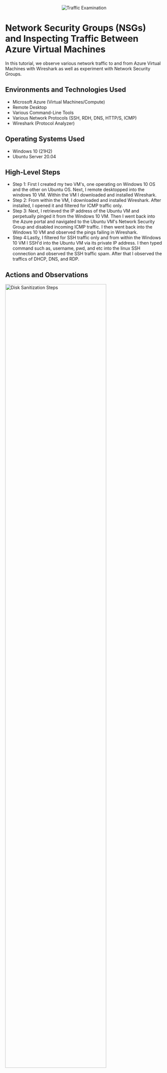 <p align="center">
<img src="https://i.imgur.com/Ua7udoS.png" alt="Traffic Examination"/>
</p>

<h1>Network Security Groups (NSGs) and Inspecting Traffic Between Azure Virtual Machines</h1>
In this tutorial, we observe various network traffic to and from Azure Virtual Machines with Wireshark as well as experiment with Network Security Groups. <br />



<h2>Environments and Technologies Used</h2>

- Microsoft Azure (Virtual Machines/Compute)
- Remote Desktop
- Various Command-Line Tools
- Various Network Protocols (SSH, RDH, DNS, HTTP/S, ICMP)
- Wireshark (Protocol Analyzer)

<h2>Operating Systems Used </h2>

- Windows 10 (21H2)
- Ubuntu Server 20.04

<h2>High-Level Steps</h2>

- Step 1: First I created my two VM's, one operating on Windows 10 OS and the other on Ubuntu OS. Next, I remote desktopped into the windows 10 VM. Within the VM I downloaded and installed Wireshark. 
- Step 2: From within the VM, I downloaded and installed Wireshark. After installed, I opened it and filtered for ICMP traffic only. 
- Step 3: Next, I retrieved the IP address of the Ubuntu VM and perpetually pinged it from the Windows 10 VM. Then I went back into the Azure portal and navigated to the Ubuntu VM's Network Security Group and disabled incoming ICMP traffic. I then went back into the Windows 10 VM and observed the pings failing in Wireshark. 
- Step 4:Lastly, I filtered for SSH traffic only and from within the Windows 10 VM I SSH'd into the Ubuntu VM via its private IP address. I then typed command such as, username, pwd, and etc into the linux SSH connection and observed the SSH traffic spam. After that I observed the traffics of DHCP, DNS, and RDP.

<h2>Actions and Observations</h2>

<p>
<img src="https://i.imgur.com/J9Kivox.png" height="80%" width="80%" alt="Disk Sanitization Steps"/>
</p>
<p>

